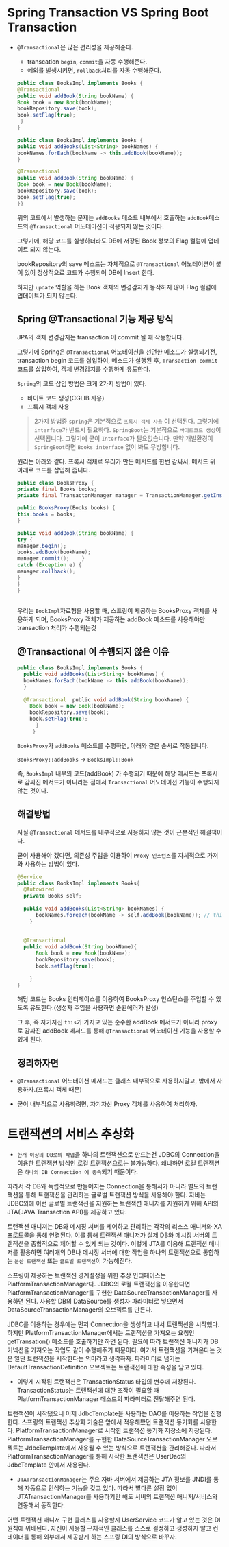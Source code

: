 
# Spring Transaction VS Spring Boot Transaction


- `@Transactional`은 많은 편리성을 제공해준다.
    - transcation `begin`, `commit`을 자동 수행해준다.
    - 예외를 발생시키면, `rollback`처리를 자동 수행해준다.
  
  ~~~java
  public class BooksImpl implements Books {  
  @Transactional  
  public void addBook(String bookName) {
  Book book = new Book(bookName);    
  bookRepository.save(book);    
  book.setFlag(true);  
   }
  }
  ~~~
  
  ~~~java
  public class BooksImpl implements Books {
  public void addBooks(List<String> bookNames) {
  bookNames.forEach(bookName -> this.addBook(bookName));  
  }
  
  @Transactional  
  public void addBook(String bookName) {    
  Book book = new Book(bookName);    
  bookRepository.save(book);    
  book.setFlag(true);  
  }}
  ~~~
  
  위의 코드에서 발생하는 문제는 `addBooks` 메소드 내부에서 호출하는 `addBook`메소드의 `@Transactional` 어노테이션이 적용되지 않는 것이다.
  
  그렇기에, 해당 코드를 실행하더라도 DB에 저장된 Book 정보의 Flag 컬럼에 업데이트 되지 않는다.
  
  bookRepository의 save 메소드는 자체적으로 `@Transactional` 어노테이션이 붙어 있어 정상적으로 코드가 수행되어 DB에 Insert 한다.
  
  하지만 `update` 역할을 하는 Book 객체의 변경감지가 동작하지 않아 Flag 컬럼에 업데이트가 되지 않는다.
  
  
  ## Spring @Transactional 기능 제공 방식
  
  JPA의 객체 변경감지는 transaction 이 commit 될 때 작동합니다.
  
  그렇기에 Spring은 `@Transactional` 어노테이션을 선언한 메소드가 실행되기전, transaction begin 코드를 삽입하여, 메소드가 실행된 후,
  `Transaction commit` 코드를 삽입하여, 객체 변경감지를 수행하게 유도한다.
  
  `Spring`의 코드 삽입 방법은 크게 2가지 방법이 있다.
  
  - 바이트 코드 생성(CGLIB 사용)
  - 프록시 객체 사용
  
  > 2가지 방법중 `spring`은 기본적으로 `프록시 객체 사용` 이 선택된다. 그렇기에 `interface`가 반드시 필요하다.
  > `SpringBoot`는 기본적으로 `바이트코드 생성`이 선택됩니다. 그렇기에 굳이 `Interface`가 필요없습니다. 만약 개발환경이 `SpringBoot`라면 `Books interface` 없이 봐도 무방합니다.
  
  
  원리는 아래와 같다. 프록시 객체로 우리가 만든 메서드를 한번 감싸서, 메서드 위 아래로 코드를 삽입해 줍니다.
  ~~~java
  public class BooksProxy {  
  private final Books books;  
  private final TransactonManager manager = TransactionManager.getInstance();    
  
  public BooksProxy(Books books) {    
  this.books = books;  
  }    
  
  public void addBook(String bookName) {    
  try {      
  manager.begin();      
  books.addBook(bookName);      
  manager.commit();    } 
  catch (Exception e) {
  manager.rollback();    
  }  
  }
  }
 
  ~~~

  우리는 `BookImpl`자료형을 사용할 때, 스프링이 제공하는 BooksProxy 객체를 사용하게 되며, BooksProxy 객체가 제공하는 addBook 메소드를 사용해야만 transaction 처리가 수행되는것
  
  ## @Transactional 이 수행되지 않은 이유
  
  ~~~java
  public class BooksImpl implements Books {  
    public void addBooks(List<String> bookNames) {    
    bookNames.forEach(bookName -> this.addBook(bookName));  
    }    
    
    @Transactional  public void addBook(String bookName) {
      Book book = new Book(bookName);    
      bookRepository.save(book);    
      book.setFlag(true);  
        }
       }
  ~~~
  
  `BooksProxy`가 `addBooks` 메소드를 수행하면, 아래와 같은 순서로 작동됩니다.
  
  `BooksProxy::addBooks` -> `BooksImpl::Book`
  
  즉, `BooksImpl` 내부의 코드(addBook) 가 수행되기 때문에 해당 메서드는 프록시로 감싸진 메서드가 아니라는 점에서 `Transactional` 어노테이션 기능이 수행되지 않는 것이다.
  
  ## 해결방법
  
  사실 `@Transactional` 메서드를 내부적으로 사용하지 않는 것이 근본적인 해결책이다.
  
  굳이 사용해야 겠다면, 의존성 주입을 이용하여 `Proxy 인스턴스`를 자체적으로 가져와 사용하는 방법이 있다.
  
  ~~~java
  @Service
  public class BooksImpl implements Books{
    @Autowired
    private Books self;
    
    public void addBooks(List<String> bookNames) {
        bookNames.foreach(bookName -> self.addBook(bookName)); // this가 아닌 변수 self로
      }
      
    
    @Transactional
    public void addBook(String bookName){
        Book book = new Book(bookName);
        bookRepository.save(book);
        book.setFlag(true);
    
      }
  }
  ~~~
  
  해당 코드는 Books 인터페이스를 이용하여 BooksProxy 인스턴스를 주입할 수 있도록 유도한다.(생성자 주입을 사용하면 순환에러가 발생)
  
  그 후, 즉 자기자신 `this`가 가지고 있는 순수한 addBook 메서드가 아니라 proxy로 감싸진 addBook 메서드를 통해 `@Transactional` 어노테이션 기능을 사용할 수 있게 된다.
  
  ## 정리하자면
  
 - `@Transactional` 어노테이션 메서드는 클래스 내부적으로 사용하지말고, 밖에서 사용하자.(프록시 객체 때문)
 - 굳이 내부적으로 사용하려면, 자기자신 Proxy 객체를 사용하여 처리하자.


  # 트랜잭션의 서비스 추상화
  
  - `한개 이상의 DB로의 작업`을 하나의 트랜잭션으로 만드는건 JDBC의 Connection을 이용한 트랜잭션 방식인 로컬 트랜잭션으로는 불가능하다. 왜냐하면 로컬 트랜잭션은 `하나의 DB Connection 에 종속`되기 때문이다.

   따라서 각 DB와 독립적으로 만들어지는 Connection을 통해서가 아니라 별도의 트랜잭션을 통해 트랜잭션을 관리하는 글로벌 트랜잭션 방식을 사용해야 한다. 자바는 JDBC외에 이런 글로벌 트랜잭션을 지원하는 트랜잭션 매니저를 지원하기 위해 API의 JTA(JAVA Transaction API)를 제공하고 있다.
   
   트랜잭션 매니저는 DB와 메시징 서버를 제어하고 관리하는 각각의 리소스 매니저와 XA 프로토콜을 통해 연결된다. 이를 통해 트랜잭션 매니저가 실제 DB와 메시징 서버의 트랜잭션을 종합적으로 제어할 수 있게 되는 것이다. 이렇게 JTA를 이용해 트랜잭션 매니저를 활용하면 여러개의 DB나 메시징 서버에 대한 작업을 하나의 트랜잭션으로 통합하는 `분산 트랜잭션` 또는 `글로벌 트랜잭션`이 가능해진다.
  
  
  스프링이 제공하는 트랜잭션 경계설정을 위한 추상 인터페이스는 PlatformTransactionManager다. JDBC의 로컬 트랜잭션을 이용한다면 PlatformTransactionManager를 구현한 DataSourceTransactionManager를 사용하면 된다. 사용할 DB의 DataSource를 생성자 파라미터로 넣으면서 DataSourceTransactionManager의 오브젝트를 만든다.

JDBC를 이용하는 경우에는 먼저 Connection을 생성하고 나서 트랜잭션을 시작했다. 하지만 PlatformTransactionManager에서는 트랜잭션을 가져오는 요청인 getTransation() 메소드를 호출하기만 하면 된다. 필요에 따라 트랜잭션 매니저가 DB 커넥션을 가져오는 작업도 같이 수행해주기 때문이다. 여기서 트랜잭션을 가져온다는 것은 일단 트랜잭션을 시작한다는 의미라고 생각하자. 파라미터로 넘기는 DefaultTransactionDefinition 오브젝트는 트랜잭션에 대한 속성을 담고 있다.


- 이렇게 시작된 트랜잭션은 TransactionStatus 타입의 변수에 저장된다. TransactionStatus는 트랜잭션에 대한 조작이 필요할 때 PlatformTransactionManager 메소드의 파라미터로 전달해주면 된다.

트랜잭션이 시작됐으니 이제 JdbcTemplate을 사용하는 DAO를 이용하는 작업을 진행한다. 스프링의 트랜잭션 추상화 기술은 앞에서 적용해봤던 트랜잭션 동기화를 사용한다. PlatformTransactionManager로 시작한 트랜잭션 동기화 저장소에 저장된다. PlatformTransactionManager를 구현한 DataSourceTransactionManager 오브젝트는 JdbcTemplate에서 사용될 수 있는 방식으로 트랜잭션을 관리해준다. 따라서 PlatformTransactionManager를 통해 시작한 트랜잭션은 UserDao의 JdbcTemplate 안에서 사용된다.

- `JTATransactionManager`는 주요 자바 서버에서 제공하는 JTA 정보를 JNDI를 통해 자동으로 인식하는 기능을 갖고 있다. 따라서 별다른 설정 없이 JTATransactionManager를 사용하기만 해도 서버의 트랜잭션 매니저/서비스와 연동해서 동작한다.

어떤 트랜잭션 매니저 구현 클래스를 사용할지 UserService 코드가 알고 있는 것은 DI 원칙에 위배된다. 자신이 사용할 구체적인 클래스를 스스로 결정하고 생성하지 말고 컨테이너를 통해 외부에서 제공받게 하는 스프링 DI의 방식으로 바꾸자.
